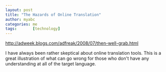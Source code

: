 ```yaml
---
layout: post
title: "The Hazards of Online Translation"
author: myabc
categories: me
tags:       [technology]
---
```



<http://adweek.blogs.com/adfreak/2008/07/then-well-grab.html>

I have always been rather skeptical about online translation tools. This is a great illustration of what can go wrong for those who don't have any understanding at all of the target language.
